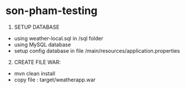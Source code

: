 # son-pham-testing

1. SETUP DATABASE

- using weather-local.sql in /sql folder
- using MySQL database
- setup config database in file /main/resources/application.properties

2. CREATE FILE WAR:
- mvn clean install
- copy file : target/weatherapp.war




